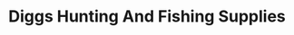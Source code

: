 ---
title: "Diggs Hunting And Fishing Supplies"
url: /norwood/diggs-hunting-and-fishing-supplies/
shop: Jagd
---